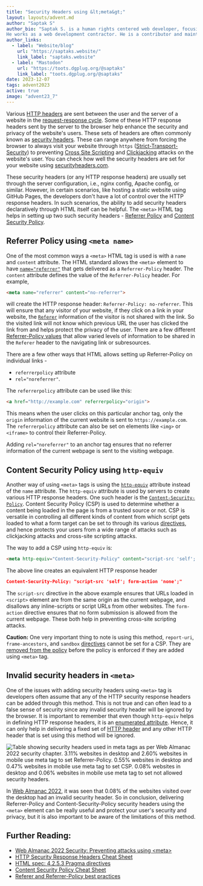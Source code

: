 ```yaml
---
title: "Security Headers using &lt;meta&gt;"
layout: layouts/advent.md
author: "Saptak S"
author_bio: "Saptak S. is a human rights centered web developer, focusing on usability, security, privacy and accessibility topics in web development.
He works as a web development contractor. He is a contributor and maintainer of various different open source projects like [The A11Y Project](https://www.a11yproject.com/), [OnionShare](https://onionshare.org/) and [Wagtail](https://wagtail.org/). He is also the author of the [Security](https://almanac.httparchive.org/en/2022/security) and [Accessibility](https://almanac.httparchive.org/en/2022/accessibility) chapter of [Web Almanac 2022](https://almanac.httparchive.org/en/2022/). One can find him blogging at [saptaks.blog](https://saptaks.blog/)."
author_links:
  - label: "Website/blog"
    url: "https://saptaks.website/"
    link_label: "saptaks.website"
  - label: "Mastodon"
    url: "https://toots.dgplug.org/@saptaks"
    link_label: "toots.dgplug.org/@saptaks"
date: 2023-12-07
tags: advent2023
active: true
image: "advent23_7"
---
```

Various [HTTP headers](https://developer.mozilla.org/en-US/docs/Web/HTTP/Headers) are sent between the user and the server of a website in the [request-response cycle](https://developer.mozilla.org/en-US/docs/Web/HTTP/Session). Some of these HTTP response headers sent by the server to the browser help enhance the security and privacy of the website's users. These sets of headers are often commonly known as [security headers](https://cheatsheetseries.owasp.org/cheatsheets/HTTP_Headers_Cheat_Sheet.html). These can range anywhere from forcing the browser to always visit your website through `https` ([Strict-Transport-Security](https://developer.mozilla.org/en-US/docs/Web/HTTP/Headers/Strict-Transport-Security)) to preventing [Cross Site Scripting](https://owasp.org/www-community/attacks/xss/) and [Clickjacking](https://owasp.org/www-community/attacks/Clickjacking) attacks on the website's user. You can check how well the security headers are set for your website using [securityheaders.com](https://securityheaders.com/).

These security headers (or any HTTP response headers) are usually set through the server configuration, i.e., nginx config, Apache config, or similar. However, in certain scenarios, like hosting a static website using GitHub Pages, the developers don't have a lot of control over the HTTP response headers. In such scenarios, the ability to add security headers declaratively through HTML itself can be helpful. The `<meta>` HTML tag helps in setting up two such security headers - [Referrer Policy](https://developer.mozilla.org/en-US/docs/Web/HTTP/Headers/Referrer-Policy) and [Content Security Policy](https://developer.mozilla.org/en-US/docs/Web/HTTP/CSP).

## Referrer Policy using `<meta name>`

One of the most common ways a `<meta>` HTML tag is used is with a `name` and `content` attribute. The HTML standard allows the `<meta>` element to have [`name="referrer"`](https://html.spec.whatwg.org/multipage/semantics.html#meta-referrer) that gets delivered as a `Referrer-Policy` header. The `content` attribute defines the value of the `Referrer-Policy` header. For example,

```html
<meta name="referrer" content="no-referrer">
```

will create the HTTP response header: `Referrer-Policy: no-referrer`. This will ensure that any visitor of your website, if they click on a link in your website, the [`Referer`](https://datatracker.ietf.org/doc/html/rfc7231#section-5.5.2) information of the visitor is not shared with the link. So the visited link will not know which previous URL the user has clicked the link from and helps protect the privacy of the user. There are a few different [Referrer-Policy values](https://www.w3.org/TR/referrer-policy/#referrer-policies) that allow varied levels of information to be shared in the `Referer` header to the navigating link or subresources.

There are a few other ways that HTML allows setting up Referrer-Policy on individual links -

- `referrerpolicy` attribute
-  `rel="noreferrer"`. 

The `referrerpolicy` attribute can be used like this:

```html
<a href="http://example.com" referrerpolicy="origin">
```

This means when the user clicks on this particular anchor tag, only the `origin` information of the current website is sent to `https://example.com`. The `referrerpolicy` attribute can also be set on elements like `<img>` or `<iframe>` to control their Referrer-Policy.

Adding `rel="noreferrer"` to an anchor tag ensures that no referrer information of the current webpage is sent to the visiting webpage. 

## Content Security Policy using `http-equiv`

Another way of using `<meta>` tags is using the [`http-equiv`](https://html.spec.whatwg.org/multipage/semantics.html#pragma-directives) attribute instead of the `name` attribute. The `http-equiv` attribute is used by servers to create various HTTP response headers. One such header is the [`Content-Security-Policy`](https://html.spec.whatwg.org/multipage/semantics.html#attr-meta-http-equiv-content-security-policy).  Content Security Policy (CSP) is used to determine whether a content being loaded in the page is from a trusted source or not. CSP is versatile in controlling all different kinds of content from which script gets loaded to what a form target can be set to through its various [directives](https://w3c.github.io/webappsec-csp/#csp-directives), and hence protects your users from a wide range of attacks such as clickjacking attacks and cross-site scripting attacks.

The way to add a CSP using `http-equiv` is:

```html
<meta http-equiv="Content-Security-Policy" content="script-src 'self'; form-action 'none'">
```

The above line creates an equivalent HTTP response header 

```json
Content-Security-Policy: "script-src 'self'; form-action 'none';"
```

The `script-src` directive in the above example ensures that URLs loaded in `<script>` element are from the same origin as the current webpage, and disallows any inline-scripts or script URLs from other websites. The `form-action` directive ensures that no form submission is allowed from the current webpage. These both help in preventing cross-site scripting attacks.

<p class="highlight">
<strong>Caution:</strong> One very important thing to note is using this method, <code>report-uri</code>, <code>frame-ancestors</code>, and <code>sandbox</code> <a href="https://w3c.github.io/webappsec-csp/#directives">directives</a> cannot be set for a CSP. They are <a href="https://html.spec.whatwg.org/multipage/semantics.html#attr-meta-http-equiv-content-security-policy">removed from the policy</a> before the policy is enforced if they are added using <code>&lt;meta&gt;</code> tag.
</p>

## Invalid security headers in `<meta>`

One of the issues with adding security headers using `<meta>` tag is developers often assume that any of the HTTP security response headers can be added through this method. This is not true and can often lead to a false sense of security since any invalid security header will be ignored by the browser. It is important to remember that even though `http-equiv` helps in defining HTTP response headers, it is an [enumerated attribute](https://html.spec.whatwg.org/multipage/common-microsyntaxes.html#enumerated-attribute). Hence, it can only help in delivering a fixed set of [HTTP header](https://html.spec.whatwg.org/multipage/semantics.html#pragma-directives) and any other HTTP header that is set using this method will be ignored.

![Table showing security headers used in meta tags as per Web Almanac 2022 security chapter. 3.11% websites in desktop and 2.60% websites in mobile use meta tag to set Referrer-Policy. 0.55% websites in desktop and 0.47% websites in mobile use meta tag to set CSP. 0.08% websites in desktop and 0.06% websites in mobile use meta tag to set not allowed security headers.](/images/advent2023/security-header-meta-usage.png)

In [Web Almanac 2022](https://almanac.httparchive.org/en/2022/security#preventing-attacks-using-meta), it was seen that 0.08% of the websites visited over the desktop had an invalid security header. So in conclusion, delivering Referrer-Policy and Content-Security-Policy security headers using the `<meta>` element can be really useful and protect your user's security and privacy, but it is also important to be aware of the limitations of this method.

## Further Reading:

* [Web Almanac 2022 Security: Preventing attacks using &lt;meta&gt;](https://almanac.httparchive.org/en/2022/security#preventing-attacks-using-meta)
* [HTTP Security Response Headers Cheat Sheet](https://cheatsheetseries.owasp.org/cheatsheets/HTTP_Headers_Cheat_Sheet.html)
* [HTML spec: 4.2.5.3 Pragma directives](https://html.spec.whatwg.org/multipage/semantics.html#pragma-directives)
* [Content Security Policy Cheat Sheet](https://cheatsheetseries.owasp.org/cheatsheets/Content_Security_Policy_Cheat_Sheet.html)
* [Referer and Referrer-Policy best practices](https://web.dev/articles/referrer-best-practices)
